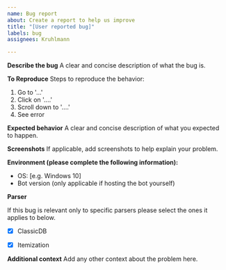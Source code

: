 ```yaml
---
name: Bug report
about: Create a report to help us improve
title: "[User reported bug]"
labels: bug
assignees: Kruhlmann

---
```


**Describe the bug**
A clear and concise description of what the bug is.

**To Reproduce**
Steps to reproduce the behavior:
1. Go to '...'
2. Click on '....'
3. Scroll down to '....'
4. See error

**Expected behavior**
A clear and concise description of what you expected to happen.

**Screenshots**
If applicable, add screenshots to help explain your problem.

**Environment (please complete the following information):**
 - OS: [e.g. Windows 10]
 - Bot version (only applicable if hosting the bot yourself)
 
 **Parser**
 
 If this bug is relevant only to specific parsers please select the ones it applies to below.
 - [x] ClassicDB
 - [x] Itemization
 

**Additional context**
Add any other context about the problem here.
